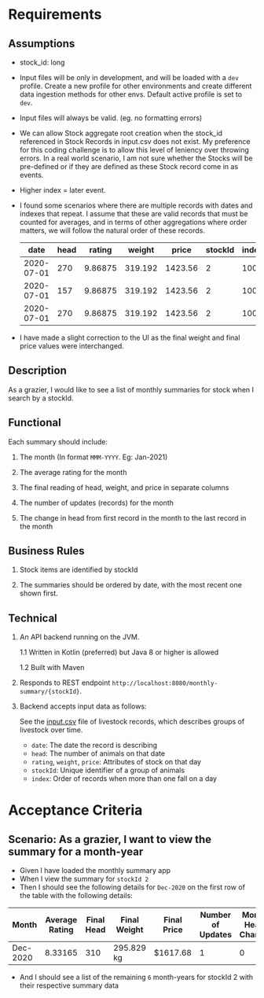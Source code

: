 # Requirements
## Assumptions
- stock_id: long
- Input files will be only in development, and will be loaded with a `dev` profile. Create a new profile for 
other environments and create different data ingestion methods for other envs. Default active profile is set to `dev`.
- Input files will always be valid. (eg. no formatting errors)
- We can allow Stock aggregate root creation when the stock_id referenced in Stock Records in input.csv does not exist. 
  My preference for this coding challenge is to allow this level of leniency over throwing errors. 
  In a real world scenario, I am not sure whether the Stocks will be pre-defined or if they are defined as these 
  Stock record come in as events. 
- Higher index = later event.
- I found some scenarios where there are multiple records with dates and indexes that repeat. I assume that
these are valid records that must be counted for averages, and in terms of other aggregations where order matters,
we will follow the natural order of these records. 

    | date       | head  | rating  | weight  | price   | stockId | index |
    |------------|-------|---------|---------|---------|---------|-------|   
    | 2020-07-01 | 270   | 9.86875 | 319.192 | 1423.56 | 2       | 100   |
    | 2020-07-01 | 157   | 9.86875 | 319.192 | 1423.56 | 2       | 100   |
    | 2020-07-01 | 270   | 9.86875 | 319.192 | 1423.56 | 2       | 100   |

- I have made a slight correction to the UI as the final weight and final price values were interchanged.



## Description 

As a grazier, I would like to see a list of monthly summaries for stock when I search by a stockId. 

## Functional

Each summary should include:

1. The month (In format `MMM-YYYY`. Eg: Jan-2021)

2. The average rating for the month

3. The final reading of head, weight, and price in separate columns

4. The number of updates (records) for the month

5. The change in head from first record in the month to the last record in the month

## Business Rules

1. Stock items are identified by stockId

2. The summaries should be ordered by date, with the most recent one shown first.

## Technical

1. An API backend running on the JVM.

    1.1 Written in Kotlin (preferred) but Java 8 or higher is allowed

    1.2 Built with Maven

2. Responds to REST endpoint `http://localhost:8080/monthly-summary/{stockId}`.

3. Backend accepts input data as follows:

    See the [input.csv](./input.csv) file of livestock records, which describes groups of livestock over time.

    * `date`: The date the record is describing
    * `head`: The number of animals on that date
    * `rating`, `weight`, `price`: Attributes of stock on that day
    * `stockId`: Unique identifier of a group of animals
    * `index`: Order of records when more than one fall on a day

# Acceptance Criteria

## Scenario: As a grazier, I want to view the summary for a month-year

- Given I have loaded the monthly summary app
- When I view the summary for `stockId 2`
- Then I should see the following details for `Dec-2020` on the first row of the table with the following details:

| Month    | Average Rating | Final Head | Final Weight | Final Price | Number of Updates  | Month Head Change |
| -------- | -------------- | ---------- | ------------ | ----------- | ------------------ | ----------------- |
| Dec-2020 | 8.33165        | 310        | 295.829 kg   | $1617.68    | 1                  | 0                 |

- And I should see a list of the remaining `6` month-years for stockId 2 with their respective summary data

